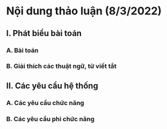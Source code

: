 # Nội dung thảo luận (8/3/2022)
## I. Phát biểu bài toán
### A. Bài toán
### B. Giải thích các thuật ngữ, từ viết tắt

## II. Các yêu cầu hệ thống
### A. Các yêu cầu chức năng
### B. Các yêu cầu phi chức năng
